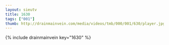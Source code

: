 ```yaml
--- 
layout: sieutv
title: 1630
tags: ["001"]
thumb: http://drainmainvein.com/media/videos/tmb/000/001/630/player.jpg
---
```

{% include drainmainvein key="1630" %} 
